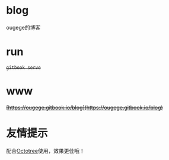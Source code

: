 # blog
ougege的博客

# run
~~`gitbook serve`~~

# www
~~[https://ougege.gitbook.io/blog](https://ougege.gitbook.io/blog)~~

# 友情提示
配合[Octotree](https://www.octotree.io/?utm_source=lite&utm_medium=extension 'Octotree')使用，效果更佳哦！
